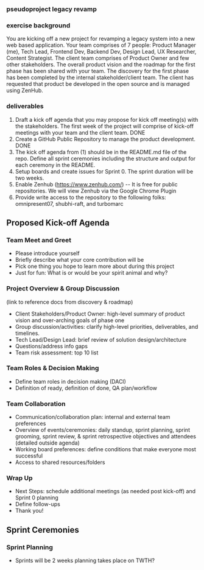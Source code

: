 ### pseudoproject  legacy revamp
### exercise background
You are kicking off a new project for revamping a legacy system into a new web based application. Your team comprises of 7 people: Product Manager (me), Tech Lead, Frontend Dev, Backend Dev, Design Lead, UX Researcher, Content Strategist. The client team comprises of Product Owner and few other stakeholders. The overall product vision and the roadmap for the first phase has been shared with your team. The discovery for the first phase has been completed by the internal stakeholder/client team. The client has requested that product be developed in the open source and is managed using ZenHub.
### deliverables
1.	Draft a kick off agenda that you may propose for kick off meeting(s) with the stakeholders. The first week of the project will comprise of kick-off meetings with your team and the client team. DONE
2.	Create a GitHub Public Repository to manage the product development. DONE
3.	The kick off agenda from (1) should be in the README.md file of the repo. Define all sprint ceremonies including the structure and output for each ceremony in the README.
4.	Setup boards and create issues for Sprint 0. The sprint duration will be two weeks.
5.	Enable Zenhub (https://www.zenhub.com/) -- It is free for public repositories. We will view Zenhub via the Google Chrome Plugin
6.	Provide write access to the repository to the following folks: omnipresent07, shubhi-raft, and turbomarc
## Proposed Kick-off Agenda
### Team Meet and Greet
- Please introduce yourself
- Briefly describe what your core contribution will be
- Pick one thing you hope to learn more about during this project
- Just for fun: What is or would be your spirit animal and why? 
### Project Overview & Group Discussion
(link to reference docs from discovery & roadmap)
- Client Stakeholders/Product Owner: high-level summary of product vision and over-arching goals of phase one
- Group discussion/activities: clarify high-level priorities, deliverables, and timelines.
- Tech Lead/Design Lead: brief review of solution design/architecture 
- Questions/address info gaps
- Team risk assessment: top 10 list
### Team Roles & Decision Making
- Define team roles in decision making (DACI) 
- Definition of ready, definition of done, QA plan/workflow
### Team Collaboration
- Communication/collaboration plan: internal and external team preferences
- Overview of events/ceremonies: daily standup, sprint planning, sprint grooming, sprint review, & sprint retrospective objectives and attendees (detailed outside agenda)
- Working board preferences: define conditions that make everyone most successful 
- Access to shared resources/folders
### Wrap Up
- Next Steps: schedule additional meetings (as needed post kick-off) and Sprint 0 planning
- Define follow-ups
- Thank you!
## Sprint Ceremonies
### Sprint Planning
- Sprints will be 2 weeks planning takes place on TWTH?
